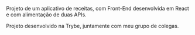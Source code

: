 Projeto de um aplicativo de receitas, com Front-End desenvolvida em React e com alimentação de duas APIs.

Projeto desenvolvido na Trybe, juntamente com meu grupo de colegas.
[](!running_app.gif)
